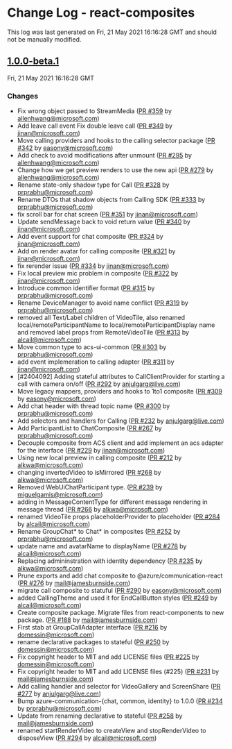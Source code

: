 # Change Log - react-composites

This log was last generated on Fri, 21 May 2021 16:16:28 GMT and should not be manually modified.

<!-- Start content -->

## [1.0.0-beta.1](https://github.com/azure/communication-ui-sdk/tree/react-composites_v1.0.0-beta.1)

Fri, 21 May 2021 16:16:28 GMT

### Changes

- Fix wrong object passed to StreamMedia ([PR #359](https://github.com/azure/communication-ui-sdk/pull/359) by allenhwang@microsoft.com)
- Add leave call event Fix double leave call ([PR #349](https://github.com/azure/communication-ui-sdk/pull/349) by jinan@microsoft.com)
- Move calling providers and hooks to the calling selector package ([PR #342](https://github.com/azure/communication-ui-sdk/pull/342) by easony@microsoft.com)
- Add check to avoid modifications after unmount ([PR #295](https://github.com/azure/communication-ui-sdk/pull/295) by allenhwang@microsoft.com)
- Change how we get preview renders to use the new api ([PR #279](https://github.com/azure/communication-ui-sdk/pull/279) by allenhwang@microsoft.com)
- Rename state-only shadow type for Call ([PR #328](https://github.com/azure/communication-ui-sdk/pull/328) by prprabhu@microsoft.com)
- Rename DTOs that shadow objects from Calling SDK ([PR #333](https://github.com/azure/communication-ui-sdk/pull/333) by prprabhu@microsoft.com)
- fix scroll bar for chat screen ([PR #351](https://github.com/azure/communication-ui-sdk/pull/351) by jinan@microsoft.com)
- Update sendMessage back to void return value ([PR #340](https://github.com/azure/communication-ui-sdk/pull/340) by jinan@microsoft.com)
- Add event support for chat composite ([PR #324](https://github.com/azure/communication-ui-sdk/pull/324) by jinan@microsoft.com)
- Add on render avatar for calling composite ([PR #321](https://github.com/azure/communication-ui-sdk/pull/321) by jinan@microsoft.com)
- fix rerender issue ([PR #334](https://github.com/azure/communication-ui-sdk/pull/334) by jinan@microsoft.com)
- Fix local preview mic problem in composite ([PR #322](https://github.com/azure/communication-ui-sdk/pull/322) by jinan@microsoft.com)
- Introduce common identifier format ([PR #315](https://github.com/azure/communication-ui-sdk/pull/315) by prprabhu@microsoft.com)
- Rename DeviceManager to avoid name conflict ([PR #319](https://github.com/azure/communication-ui-sdk/pull/319) by prprabhu@microsoft.com)
- removed all Text/Label children of VideoTile, also renamed local/remoteParticipantName to local/remoteParticipantDisplay name and removed label props from RemoteVideoTile  ([PR #313](https://github.com/azure/communication-ui-sdk/pull/313) by alcail@microsoft.com)
- Move common type to acs-ui-common ([PR #303](https://github.com/azure/communication-ui-sdk/pull/303) by prprabhu@microsoft.com)
- add event implemeration to calling adapter ([PR #311](https://github.com/azure/communication-ui-sdk/pull/311) by jinan@microsoft.com)
- [#2404092] Adding stateful attributes to CallClientProvider for starting a call with camera on/off ([PR #292](https://github.com/azure/communication-ui-sdk/pull/292) by anjulgarg@live.com)
- Move legacy mappers, providers and hooks to 1to1 composite ([PR #309](https://github.com/azure/communication-ui-sdk/pull/309) by easony@microsoft.com)
- Add chat header with thread topic name ([PR #300](https://github.com/azure/communication-ui-sdk/pull/300) by prprabhu@microsoft.com)
- Add selectors and handlers for Calling ([PR #232](https://github.com/azure/communication-ui-sdk/pull/232) by anjulgarg@live.com)
- Add ParticipantList to ChatComposite ([PR #267](https://github.com/azure/communication-ui-sdk/pull/267) by prprabhu@microsoft.com)
- Decouple composite from ACS client and add implement an acs adapter for the interface ([PR #229](https://github.com/azure/communication-ui-sdk/pull/229) by jinan@microsoft.com)
- Using new local preview in calling composite ([PR #212](https://github.com/azure/communication-ui-sdk/pull/212) by alkwa@microsoft.com)
- changing invertedVideo to isMirrored ([PR #268](https://github.com/azure/communication-ui-sdk/pull/268) by alkwa@microsoft.com)
- Removed WebUiChatParticipant type. ([PR #239](https://github.com/azure/communication-ui-sdk/pull/239) by miguelgamis@microsoft.com)
- adding in MessageContentType for different message rendering in message thread ([PR #266](https://github.com/azure/communication-ui-sdk/pull/266) by alkwa@microsoft.com)
- renamed VideoTile props placeholderProvider to placeholder ([PR #284](https://github.com/azure/communication-ui-sdk/pull/284) by alcail@microsoft.com)
- Rename GroupChat* to Chat* in composites ([PR #252](https://github.com/azure/communication-ui-sdk/pull/252) by prprabhu@microsoft.com)
- update name and avatarName to displayName ([PR #278](https://github.com/azure/communication-ui-sdk/pull/278) by alcail@microsoft.com)
- Replacing admininstration with identity dependency ([PR #235](https://github.com/azure/communication-ui-sdk/pull/235) by alkwa@microsoft.com)
- Prune exports and add chat composite to @azure/communication-react ([PR #276](https://github.com/azure/communication-ui-sdk/pull/276) by mail@jamesburnside.com)
- migrate call composite to statuful ([PR #290](https://github.com/azure/communication-ui-sdk/pull/290) by easony@microsoft.com)
- added CallingTheme and used it for EndCallButton styles ([PR #249](https://github.com/azure/communication-ui-sdk/pull/249) by alcail@microsoft.com)
- Create composite package. Migrate files from react-components to new package. ([PR #188](https://github.com/azure/communication-ui-sdk/pull/188) by mail@jamesburnside.com)
- First stab at GroupCallAdapter interface ([PR #216](https://github.com/azure/communication-ui-sdk/pull/216) by domessin@microsoft.com)
- rename declarative packages to stateful ([PR #250](https://github.com/azure/communication-ui-sdk/pull/250) by domessin@microsoft.com)
- Fix copyright header to MIT and add LICENSE files ([PR #225](https://github.com/azure/communication-ui-sdk/pull/225) by domessin@microsoft.com)
- Fix copyright header to MIT and add LICENSE files (#225) ([PR #231](https://github.com/azure/communication-ui-sdk/pull/231) by mail@jamesburnside.com)
- Add calling handler and selector for VideoGallery and ScreenShare ([PR #277](https://github.com/azure/communication-ui-sdk/pull/277) by anjulgarg@live.com)
- Bump azure-communication-{chat, common, identity} to 1.0.0 ([PR #234](https://github.com/azure/communication-ui-sdk/pull/234) by prprabhu@microsoft.com)
- Update from renaming declarative to stateful ([PR #258](https://github.com/azure/communication-ui-sdk/pull/258) by mail@jamesburnside.com)
- renamed startRenderVideo to createView and stopRenderVideo to disposeView ([PR #294](https://github.com/azure/communication-ui-sdk/pull/294) by alcail@microsoft.com)
